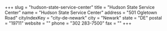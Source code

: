 +++
slug = "hudson-state-service-center"
title = "Hudson State Service Center"
name = "Hudson State Service Center"
address = "501 Ogletown Road"
cityIndexKey = "city-de-newark"
city = "Newark"
state = "DE"
postal = "19711"
website = ""
phone = "302 283-7500"
fax = ""
+++
